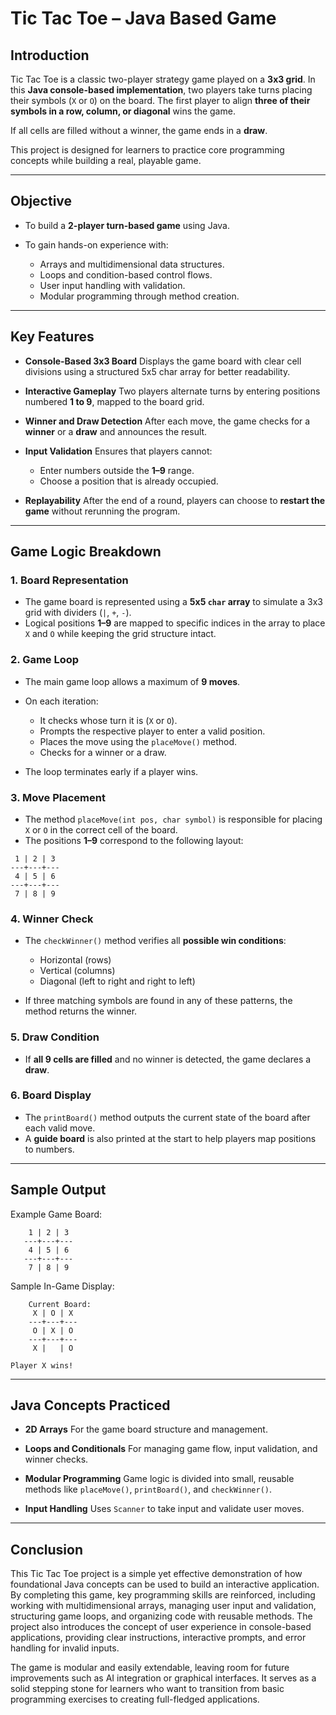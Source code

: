 # Tic Tac Toe – Java Based Game

## Introduction

Tic Tac Toe is a classic two-player strategy game played on a **3x3 grid**. In this **Java console-based implementation**, two players take turns placing their symbols (`X` or `O`) on the board. The first player to align **three of their symbols in a row, column, or diagonal** wins the game.

If all cells are filled without a winner, the game ends in a **draw**.

This project is designed for learners to practice core programming concepts while building a real, playable game.

---

## Objective

* To build a **2-player turn-based game** using Java.
* To gain hands-on experience with:

  * Arrays and multidimensional data structures.
  * Loops and condition-based control flows.
  * User input handling with validation.
  * Modular programming through method creation.

---

## Key Features

* **Console-Based 3x3 Board**
  Displays the game board with clear cell divisions using a structured 5x5 char array for better readability.

* **Interactive Gameplay**
  Two players alternate turns by entering positions numbered **1 to 9**, mapped to the board grid.

* **Winner and Draw Detection**
  After each move, the game checks for a **winner** or a **draw** and announces the result.

* **Input Validation**
  Ensures that players cannot:

  * Enter numbers outside the **1–9** range.
  * Choose a position that is already occupied.

* **Replayability**
  After the end of a round, players can choose to **restart the game** without rerunning the program.

---

## Game Logic Breakdown

### 1. Board Representation

* The game board is represented using a **5x5 `char` array** to simulate a 3x3 grid with dividers (`|`, `+`, `-`).
* Logical positions **1–9** are mapped to specific indices in the array to place `X` and `O` while keeping the grid structure intact.

### 2. Game Loop

* The main game loop allows a maximum of **9 moves**.
* On each iteration:

  * It checks whose turn it is (`X` or `O`).
  * Prompts the respective player to enter a valid position.
  * Places the move using the `placeMove()` method.
  * Checks for a winner or a draw.
* The loop terminates early if a player wins.

### 3. Move Placement

* The method `placeMove(int pos, char symbol)` is responsible for placing `X` or `O` in the correct cell of the board.
* The positions **1–9** correspond to the following layout:

```
 1 | 2 | 3
---+---+---
 4 | 5 | 6
---+---+---
 7 | 8 | 9
```

### 4. Winner Check

* The `checkWinner()` method verifies all **possible win conditions**:

  * Horizontal (rows)
  * Vertical (columns)
  * Diagonal (left to right and right to left)
* If three matching symbols are found in any of these patterns, the method returns the winner.

### 5. Draw Condition

* If **all 9 cells are filled** and no winner is detected, the game declares a **draw**.

### 6. Board Display

* The `printBoard()` method outputs the current state of the board after each valid move.
* A **guide board** is also printed at the start to help players map positions to numbers.

---

## Sample Output

Example Game Board:

```
    1 | 2 | 3
   ---+---+---
    4 | 5 | 6
   ---+---+---
    7 | 8 | 9
```

Sample In-Game Display:

```
    Current Board:
     X | O | X
    ---+---+---
     O | X | O
    ---+---+---
     X |   | O

Player X wins!
```
---

## Java Concepts Practiced

* **2D Arrays**
  For the game board structure and management.

* **Loops and Conditionals**
  For managing game flow, input validation, and winner checks.

* **Modular Programming**
  Game logic is divided into small, reusable methods like `placeMove()`, `printBoard()`, and `checkWinner()`.

* **Input Handling**
  Uses `Scanner` to take input and validate user moves.
  
---

## Conclusion

This Tic Tac Toe project is a simple yet effective demonstration of how foundational Java concepts can be used to build an interactive application. By completing this game, key programming skills are reinforced, including working with multidimensional arrays, managing user input and validation, structuring game loops, and organizing code with reusable methods. The project also introduces the concept of user experience in console-based applications, providing clear instructions, interactive prompts, and error handling for invalid inputs.

The game is modular and easily extendable, leaving room for future improvements such as AI integration or graphical interfaces. It serves as a solid stepping stone for learners who want to transition from basic programming exercises to creating full-fledged applications.



